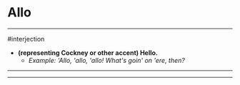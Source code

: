 # Allo
---
#interjection
- **(representing Cockney or other accent) Hello.**
	- _Example: 'Allo, 'allo, 'allo! What's goin' on 'ere, then?_
---
---
